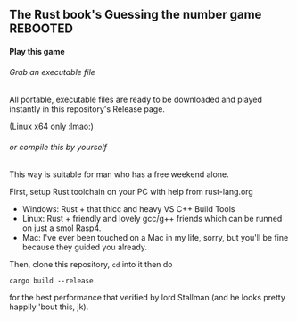 ## The Rust book's Guessing the number game REBOOTED

#### Play this game

###### Grab an executable file 

All portable, executable files are ready to be downloaded and played instantly in this repository's Release page.

(Linux x64 only :lmao:)

###### or compile this by yourself

This way is suitable for man who has a free weekend alone.

First, setup Rust toolchain on your PC with help from rust-lang.org

* Windows: Rust + that thicc and heavy VS C++ Build Tools
* Linux: Rust + friendly and lovely gcc/g++ friends which can be runned on just a smol Rasp4.
* Mac: I've ever been touched on a Mac in my life, sorry, but you'll be fine because they guided you already.

Then, clone this repository, `cd` into it then do 

```
cargo build --release
```

for the best performance that verified by lord Stallman (and he looks pretty happily 'bout this, jk).